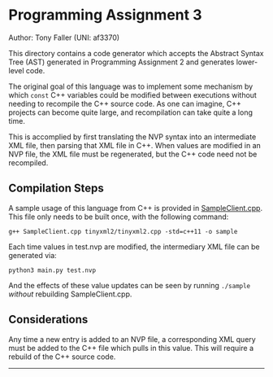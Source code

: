 # Programming Assignment 3
Author: Tony Faller (UNI: af3370)

This directory contains a code generator which accepts the Abstract Syntax Tree (AST) generated in Programming Assignment 2 and generates lower-level code.

The original goal of this language was to implement some mechanism by which `const` C++ variables could be modified between executions without needing to recompile the C++ source code. As one can imagine, C++ projects can become quite large, and recompilation can take quite a long time.

This is accomplied by first translating the NVP syntax into an intermediate XML file, then parsing that XML file in C++. When values are modified in an NVP file, the XML file must be regenerated, but the C++ code need not be recompiled.

## Compilation Steps

A sample usage of this language from C++ is provided in [SampleClient.cpp](../SampleClient.cpp). This file only needs to be built once, with the following command:
```
g++ SampleClient.cpp tinyxml2/tinyxml2.cpp -std=c++11 -o sample
```

Each time values in test.nvp are modified, the intermediary XML file can be generated via:
```
python3 main.py test.nvp
```

And the effects of these value updates can be seen by running `./sample` _without_ rebuilding SampleClient.cpp.

## Considerations
Any time a new entry is added to an NVP file, a corresponding XML query must be added to the C++ file which pulls in this value. This will require a rebuild of the C++ source code.

----
